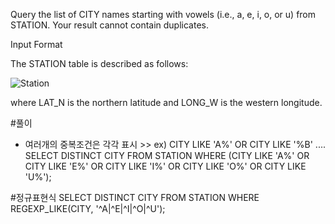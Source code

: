 Query the list of CITY names starting with vowels (i.e., a, e, i, o, or u) from STATION. Your result cannot contain duplicates.

Input Format

The STATION table is described as follows:

![Station](https://s3.amazonaws.com/hr-challenge-images/9336/1449345840-5f0a551030-Station.jpg)

where LAT_N is the northern latitude and LONG_W is the western longitude.

#풀이

- 여러개의 중복조건은 각각 표시 >> ex) CITY LIKE 'A%' OR CITY LIKE '%B' ....
SELECT DISTINCT CITY
FROM STATION
WHERE (CITY LIKE 'A%' OR CITY LIKE 'E%' OR CITY LIKE 'I%' OR CITY LIKE 'O%' OR CITY LIKE 'U%');

#정규표현식
SELECT DISTINCT CITY
FROM STATION
WHERE REGEXP_LIKE(CITY, '^A|^E|^I|^O|^U');
